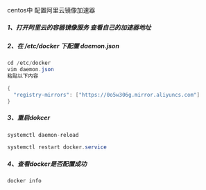 centos中 配置阿里云镜像加速器

##### 1、打开阿里云的容器镜像服务 查看自己的加速器地址

##### 2、在 /etc/docker 下配置 daemon.json

```java
cd /etc/docker
vim daemon.json
粘贴以下内容

{
  "registry-mirrors": ["https://0o5w306g.mirror.aliyuncs.com"]
}


```

##### 3、重启dokcer

```java
systemctl daemon-reload

systemctl restart docker.service
```

##### 4、查看docker是否配置成功

```java
docker info
```